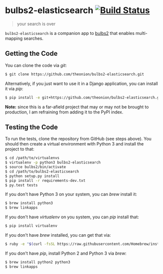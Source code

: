 # bulbs2-elasticsearch [![Build Status](https://travis-ci.org/theonion/bulbs2-elasticsearch.svg?branch=master)](https://travis-ci.org/theonion/bulbs2-elasticsearch)

> your search is over

`bulbs2-elasticsearch` is a companion app to [bulbs2](https://github.com/theonion/bulbs2) that enables multi-mapping 
searches.


## Getting the Code

You can clone the code via _git_:

```bash
$ git clone https://github.com/theonion/bulbs2-elasticsearch.git
```

Alternatively, if you just want to use it in a Django application, you can install it via _pip_:

```bash
$ pip install -e git+https://github.com/theonion/bulbs2-elasticsearch.git#egg=bulbs2-elasticsearch
```

__Note:__ since this is a far-afield project that may or may not be brought to production, I am refraining from adding 
it to the PyPI index.


## Testing the Code

To run the tests, clone the repository from GitHub (see steps above). You should then create a virtual environment with 
Python 3 and install the project to that:

```bash
$ cd /path/to/virtualenvs
$ virtualenv -p python3 bulbs2-elasticsearch
$ source bulbs2/bin/activate
$ cd /path/to/bulbs2-elasticsearch
$ python setup.py install
$ pip install -r requirements-dev.txt
$ py.test tests
```

If you don't have Python 3 on your system, you can _brew_ install it:

```bash
$ brew install python3
$ brew linkapps
```

If you don't have _virtualenv_ on you system, you can _pip_ install that:

```bash
$ pip install virtualenv
```

If you don't have _brew_ installed, you can get that via:

```bash
$ ruby -e "$(curl -fsSL https://raw.githubusercontent.com/Homebrew/install/master/install)"
```

If you don't have _pip_, install Python 2 and Python 3 via _brew_:

```bash
$ brew install python2 python3
$ brew linkapps
```
